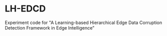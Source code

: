# LH-EDCD
Experiment code for "A Learning-based Hierarchical Edge Data Corruption Detection Framework in Edge Intelligence"
